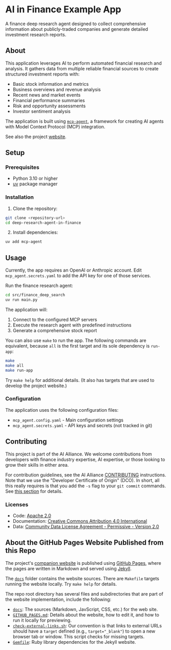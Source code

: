 # AI in Finance Example App

A finance deep research agent designed to collect comprehensive information about publicly-traded companies and generate detailed investment research reports.

## About

This application leverages AI to perform automated financial research and analysis. It gathers data from multiple reliable financial sources to create structured investment reports with:

- Basic stock information and metrics
- Business overviews and revenue analysis
- Recent news and market events
- Financial performance summaries
- Risk and opportunity assessments
- Investor sentiment analysis

The application is built using [`mcp-agent`](https://github.com/lastmile-ai/mcp-agent), a framework for creating AI agents with Model Context Protocol (MCP) integration.

See also the project [website](https://the-ai-alliance.github.io/deep-research-agent-in-finance/).

## Setup

### Prerequisites

- Python 3.10 or higher
- [uv](https://docs.astral.sh/uv/) package manager

### Installation

1. Clone the repository:
```bash
git clone <repository-url>
cd deep-research-agent-in-finance
```

2. Install dependencies:
```bash
uv add mcp-agent
```

## Usage

Currently, the app requires an OpenAI or Anthropic account. Edit `mcp_agent.secrets.yaml` to add the API key for one of those services.

Run the finance research agent:

```bash
cd src/finance_deep_search
uv run main.py
```

The application will:
1. Connect to the configured MCP servers
2. Execute the research agent with predefined instructions
3. Generate a comprehensive stock report

You can also use `make` to run the app. The following commands are equivalent, because `all` is the first target and its sole dependency is `run-app`:

```bash
make
make all
make run-app
```

Try `make help` for additional details. (It also has targets that are used to develop the project website.)

### Configuration

The application uses the following configuration files:
- `mcp_agent.config.yaml` - Main configuration settings
- `mcp_agent.secrets.yaml` - API keys and secrets (not tracked in git)

## Contributing

This project is part of the AI Alliance. We welcome contributions from developers with finance industry expertise, AI expertise, or those looking to grow their skills in either area.

For contribution guidelines, see the AI Alliance [CONTRIBUTING](https://github.com/The-AI-Alliance/community/blob/main/CONTRIBUTING.md) instructions. Note that we use the "Developer Certificate of Origin" (DCO). In short, all this really requires is that you add the `-s` flag to your `git commit` commands. See [this section](https://github.com/The-AI-Alliance/community/blob/main/CONTRIBUTING.md#developer-certificate-of-origin) for details.

### Licenses

- Code: [Apache 2.0](LICENSE.Apache-2.0)
- Documentation: [Creative Commons Attribution 4.0 International](LICENSE.CC-BY-4.0)
- Data: [Community Data License Agreement - Permissive - Version 2.0](LICENSE.CDLA-2.0)

## About the GitHub Pages Website Published from this Repo

The project's [companion website](https://the-ai-alliance.github.io/deep-research-agent-in-finance/) is published using [GitHub Pages](https://pages.github.com/), where the pages are written in Markdown and served using [Jekyll](https://github.com/jekyll/jekyll).

The [`docs`](tree/main/docs) folder contains the website sources. There are `Makefile` targets running the website locally. Try `make help` for details.

The repo root directory has several files and subdirectories that are part of the website implementation, include the following:

* [`docs`](tree/main/docs): The sources (Markdown, JavScript, CSS, etc.) for the web site.
* [`GITHUB_PAGES.md`](tree/main/GITHUB_PAGES.md): Details about the website, how to edit it, and how to run it locally for previewing.
* [`check-external-links.sh`](tree/main/check-external-links.sh): Our convention is that links to external URLs should have a `target` defined (e.g., `target="_blank"`) to open a new browser tab or window. This script checks for missing targets.
* [`Gemfile`](tree/main/Gemfile): Ruby library dependencies for the Jekyll website.